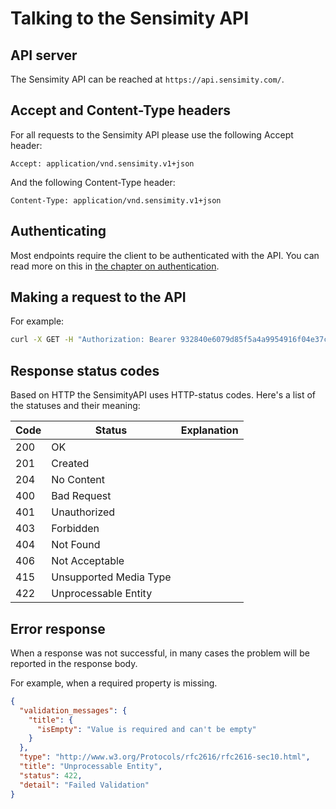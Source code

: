 # Talking to the Sensimity API

## API server
The Sensimity API can be reached at `https://api.sensimity.com/`.

## Accept and Content-Type headers
For all requests to the Sensimity API please use the following Accept header:
```
Accept: application/vnd.sensimity.v1+json
```

And the following Content-Type header:
```
Content-Type: application/vnd.sensimity.v1+json
```

## Authenticating
Most endpoints require the client to be authenticated with the API. You can read more on this in [the chapter on authentication](authentication.md).

## Making a request to the API
For example:
```sh
curl -X GET -H "Authorization: Bearer 932840e6079d85f5a4a9954916f04e37c8223cac" -H "Accept: application/vnd.sensimity.v1+json" -H "Content-Type: application/vnd.sensimity.v1+json" https://api.sensimity.com/v1/network/1/beacon
```

## Response status codes
Based on HTTP the SensimityAPI uses HTTP-status codes. Here's a list of the statuses and their meaning:

| Code | Status                 | Explanation |
|------|------------------------|-------------|
| 200  | OK                     |             |
| 201  | Created                |             |
| 204  | No Content             |             |
| 400  | Bad Request            |             |
| 401  | Unauthorized           |             |
| 403  | Forbidden              |             |
| 404  | Not Found              |             |
| 406  | Not Acceptable         |             |
| 415  | Unsupported Media Type |             |
| 422  | Unprocessable Entity   |             |

## Error response
When a response was not successful, in many cases the problem will be reported in the response body.


For example, when a required property is missing.
```json
{
  "validation_messages": {
    "title": {
      "isEmpty": "Value is required and can't be empty"
    }
  },
  "type": "http://www.w3.org/Protocols/rfc2616/rfc2616-sec10.html",
  "title": "Unprocessable Entity",
  "status": 422,
  "detail": "Failed Validation"
}
```

